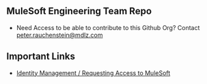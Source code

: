 ## MuleSoft Engineering Team Repo

 - Need Access to be able to contribute to this Github Org?   Contact peter.rauchenstein@mdlz.com
 
## Important Links
  - [Identity Management / Requesting Access to MuleSoft](https://github.com/mondelez-mulesoft-eng/platform-project-tasks/wiki/MuleSoft-Identity-Management)
